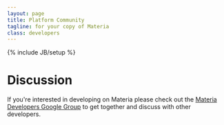 ```yaml
---
layout: page
title: Platform Community
tagline: for your copy of Materia
class: developers
---
```

{% include JB/setup %}

# Discussion #

If you're interested in developing on Materia please check out the [Materia Developers Google Group](https://groups.google.com/d/forum/materia-developers) to get together and discuss with other developers.
